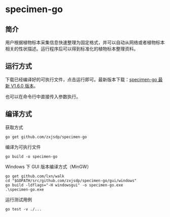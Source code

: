 # specimen-go

## 简介

用户根据植物标本采集信息快速整理为固定格式，并可以自动从网络或者植物标本相关的性状描述。运行程序后可以得到标准化的植物标本整理资料。

## 运行方式

下载已经编译好的可执行文件，点击运行即可。最新版本下载：[specimen-go 最新 V1.6.0 版本](https://github.com/zxjsdp/specimen-go/releases)。

也可以在命令行中直接传入参数执行。

## 编译方式

获取方式

    go get github.com/zxjsdp/specimen-go

编译为可执行文件

    go build -o specimen-go
    
Windows 下 GUI 版本编译方式（MinGW）

    go get github.com/lxn/walk
    cd "$GOPATH/src/github.com/zxjsdp/specimen-go/gui/windows"
    go build -ldflags="-H windowsgui" -o specimen-go.exe
    .\specimen-go.exe
   
运行测试用例

    go test -v ./...

